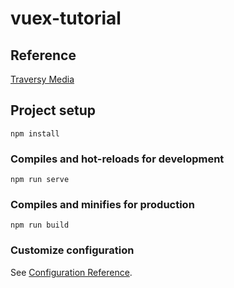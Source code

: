 # vuex-tutorial
## Reference
[Traversy Media](https://www.youtube.com/watch?v=5lVQgZzLMHc&list=PLUil47dBeBwSsXUXgHnS5QZJFokZcKIWK&index=4&ab_channel=TraversyMedia)
## Project setup
```
npm install
```

### Compiles and hot-reloads for development
```
npm run serve
```

### Compiles and minifies for production
```
npm run build
```

### Customize configuration
See [Configuration Reference](https://cli.vuejs.org/config/).

